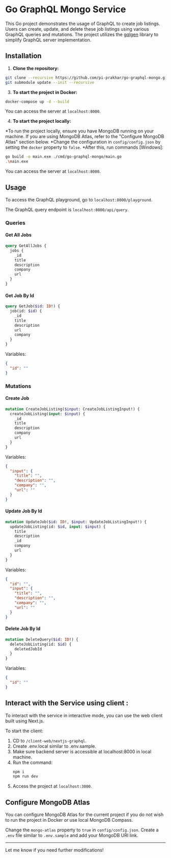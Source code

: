 # Go GraphQL Mongo Service

This Go project demonstrates the usage of GraphQL to create job listings. Users can create, update, and delete these job listings using various GraphQL queries and mutations. The project utilizes the [gqlgen](https://github.com/99designs/gqlgen) library to simplify GraphQL server implementation.

## Installation

1. **Clone the repository:**

```bash
git clone --recursive https://github.com/pi-prakhar/go-graphql-mongo.git
git submodule update --init --recursive
```

3. **To start the project in Docker:**

```bash
docker-compose up -d --build
```
You can access the server at `localhost:8000`.

4. **To start the project locally:**

*To run the project locally, ensure you have MongoDB running on your machine. If you are using MongoDB Atlas, refer to the "Configure MongoDB Atlas" section below.
*Change the configuration in `config/config.json` by setting the `docker` property to `false`.
*After this, run commands [Windows]:

```bash
go build -o main.exe ./cmd/go-graphql-mongo/main.go
.\main.exe
```

You can access the server at `localhost:8000`.

## Usage

To access the GraphQL playground, go to `localhost:8000/playground`.

The GraphQL query endpoint is `localhost:8000/api/query`.

### Queries

#### Get All Jobs

```graphql
query GetAllJobs {
  jobs {
    _id
    title
    description
    company
    url
  }
}
```

#### Get Job By Id

```graphql
query GetJob($id: ID!) {
  job(id: $id) {
    _id
    title
    description
    url
    company
  }
}
```

Variables:
```json
{
  "id": ""
}
```

### Mutations

#### Create Job

```graphql
mutation CreateJobListing($input: CreateJobListingInput!) {
  createJobListing(input: $input) {
    _id
    title
    description
    company
    url
  }
}
```

Variables:
```json
{
  "input": {
    "title": "",
    "description": "",
    "company": "",
    "url": ""
  }
}
```

#### Update Job By Id

```graphql
mutation UpdateJob($id: ID!, $input: UpdateJobListingInput!) {
  updateJobListing(id: $id, input: $input) {
    title
    description
    _id
    company
    url
  }
}
```

Variables:
```json
{
  "id": "",
  "input": {
    "title": "",
    "description": "",
    "company": "",
    "url": ""
  }
}
```

#### Delete Job By Id

```graphql
mutation DeleteQuery($id: ID!) {
  deleteJobListing(id: $id) {
    deletedJobId
  }
}
```

Variables:
```json
{
  "id": ""
}
```

## Interact with the Service using client :

To interact with the service in interactive mode, you can use the web client built using Next.js.

To start the client:

1. CD to `/client-web/nextjs-graphql`.
2. Create .env.local similar to .env.sample.
3. Make sure backend server is accessible at localhost:8000 in local machine.
4. Run the command:
   ```bash
   npm i
   npm run dev
   ```
5. Access the project at `localhost:3000`.

## Configure MongoDB Atlas

You can configure MongoDB Atlas for the current project if you do not wish to run the project in Docker or use local MongoDB Compass.

Change the `mongo-atlas` property to `true` in `config/config.json`. Create a `.env` file similar to `.env.sample` and add your MongoDB URI link.

---

Let me know if you need further modifications!
